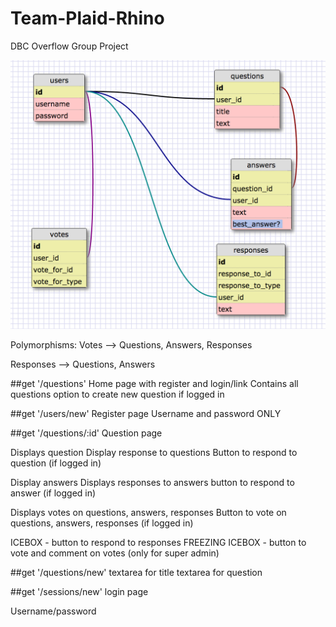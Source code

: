 # Team-Plaid-Rhino
DBC Overflow Group Project


![overflow-schema](imgs/dbc-overflow-schema.png)

Polymorphisms:
Votes -->
Questions, Answers, Responses

Responses -->
Questions, Answers


##get '/questions'
Home page with register and login/link
Contains all questions
option to create new question if logged in

##get '/users/new'
Register page
Username and password ONLY

##get '/questions/:id'
Question page

Displays question
Display response to questions
Button to respond to question (if logged in)

Display answers
Displays responses to answers
button to respond to answer (if logged in)

Displays votes on questions, answers, responses
Button to vote on questions, answers, responses (if logged in)

 ICEBOX - button to respond to responses
 FREEZING ICEBOX - button to vote and comment on votes (only for super admin)


##get '/questions/new'
textarea for title
textarea for question

##get '/sessions/new'
login page

Username/password
